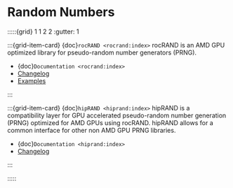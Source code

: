 # Random Numbers

:::::{grid} 1 1 2 2
:gutter: 1

:::{grid-item-card} {doc}`rocRAND <rocrand:index>`
rocRAND is an AMD GPU optimized library for pseudo-random number generators (PRNG).

- {doc}`Documentation <rocrand:index>`
- [Changelog](https://github.com/ROCmSoftwarePlatform/rocRAND/blob/develop/CHANGELOG.md)
- [Examples](https://github.com/amd/rocm-examples/tree/develop/Libraries/rocRAND)

:::

:::{grid-item-card} {doc}`hipRAND <hiprand:index>`
hipRAND is a compatibility layer for GPU accelerated pseudo-random number
generation (PRNG) optimized for AMD GPUs using rocRAND. hipRAND allows for a
common interface for other non AMD GPU PRNG libraries.

- {doc}`Documentation <hiprand:index>`
- [Changelog](https://github.com/ROCmSoftwarePlatform/hipRAND/blob/develop/CHANGELOG.md)

:::

:::::
